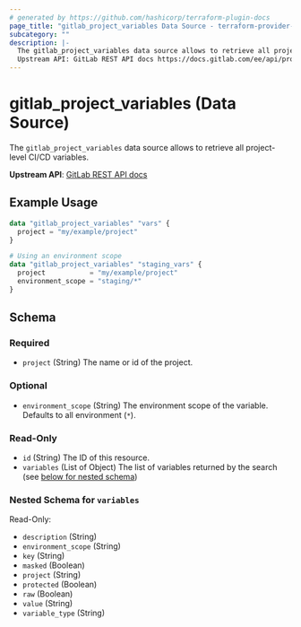 ```yaml
---
# generated by https://github.com/hashicorp/terraform-plugin-docs
page_title: "gitlab_project_variables Data Source - terraform-provider-gitlab"
subcategory: ""
description: |-
  The gitlab_project_variables data source allows to retrieve all project-level CI/CD variables.
  Upstream API: GitLab REST API docs https://docs.gitlab.com/ee/api/project_level_variables.html
---
```


# gitlab_project_variables (Data Source)

The `gitlab_project_variables` data source allows to retrieve all project-level CI/CD variables.

**Upstream API**: [GitLab REST API docs](https://docs.gitlab.com/ee/api/project_level_variables.html)

## Example Usage

```terraform
data "gitlab_project_variables" "vars" {
  project = "my/example/project"
}

# Using an environment scope
data "gitlab_project_variables" "staging_vars" {
  project           = "my/example/project"
  environment_scope = "staging/*"
}
```

<!-- schema generated by tfplugindocs -->
## Schema

### Required

- `project` (String) The name or id of the project.

### Optional

- `environment_scope` (String) The environment scope of the variable. Defaults to all environment (`*`).

### Read-Only

- `id` (String) The ID of this resource.
- `variables` (List of Object) The list of variables returned by the search (see [below for nested schema](#nestedatt--variables))

<a id="nestedatt--variables"></a>
### Nested Schema for `variables`

Read-Only:

- `description` (String)
- `environment_scope` (String)
- `key` (String)
- `masked` (Boolean)
- `project` (String)
- `protected` (Boolean)
- `raw` (Boolean)
- `value` (String)
- `variable_type` (String)
